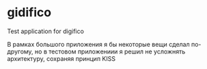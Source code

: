 # gidifico
Test application for digifico


В рамках большого приложения я бы некоторые вещи сделал по-другому, но в тестовом приложениии я решил не усложнять архитектуру, сохраняя принцип KISS
